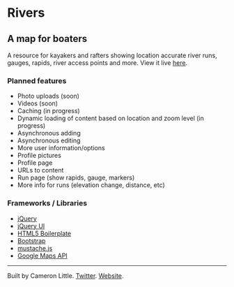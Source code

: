 Rivers
======

A map for boaters
-----------------

A resource for kayakers and rafters showing location accurate river runs, gauges, rapids, river access points and more. View it live [here](http://rivers.camlittle.com).

### Planned features

- Photo uploads (soon)
- Videos (soon)
- Caching (in progress)
- Dynamic loading of content based on location and zoom level (in progress)
- Asynchronous adding
- Asynchronous editing
- More user information/options
- Profile pictures
- Profile page
- URLs to content
- Run page (show rapids, gauge, markers)
- More info for runs (elevation change, distance, etc)

### Frameworks / Libraries

- [jQuery](http://jquery.com/)
- [jQuery UI](http://jqueryui.com/)
- [HTML5 Boilerplate](http://html5boilerplate.com)
- [Bootstrap](http://twitter.github.com/bootstrap/)
- [mustache.js](http://mustache.github.com/)
- [Google Maps API](https://developers.google.com/maps/documentation/javascript/)

---

Built by Cameron Little. [Twitter](http://twitter.com/apexskier). [Website](http://camlittle.com).